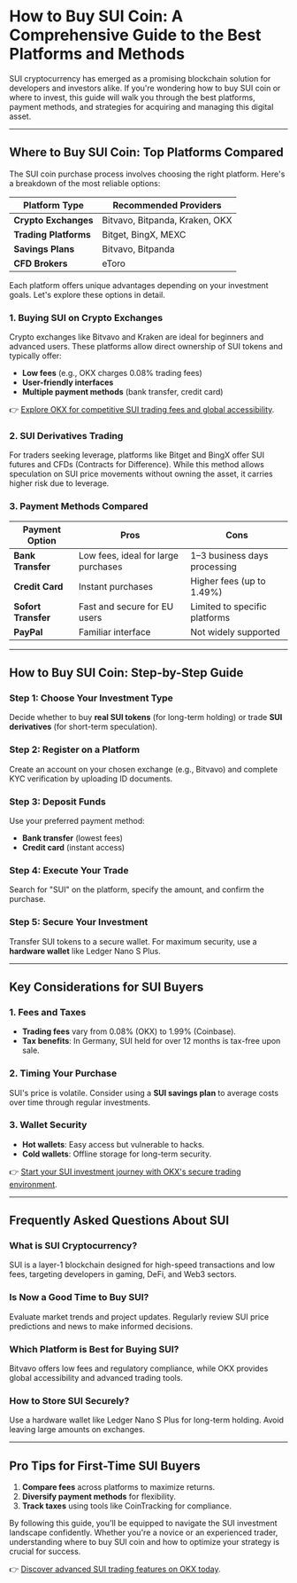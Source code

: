 # How to Buy SUI Coin: A Comprehensive Guide to the Best Platforms and Methods  

SUI cryptocurrency has emerged as a promising blockchain solution for developers and investors alike. If you're wondering how to buy SUI coin or where to invest, this guide will walk you through the best platforms, payment methods, and strategies for acquiring and managing this digital asset.  

---

## Where to Buy SUI Coin: Top Platforms Compared  

The SUI coin purchase process involves choosing the right platform. Here's a breakdown of the most reliable options:  

| **Platform Type**       | **Recommended Providers**              |  
|--------------------------|----------------------------------------|  
| **Crypto Exchanges**     | Bitvavo, Bitpanda, Kraken, OKX         |  
| **Trading Platforms**    | Bitget, BingX, MEXC                    |  
| **Savings Plans**        | Bitvavo, Bitpanda                      |  
| **CFD Brokers**          | eToro                                  |  

Each platform offers unique advantages depending on your investment goals. Let's explore these options in detail.  

### 1. Buying SUI on Crypto Exchanges  

Crypto exchanges like Bitvavo and Kraken are ideal for beginners and advanced users. These platforms allow direct ownership of SUI tokens and typically offer:  
- **Low fees** (e.g., OKX charges 0.08% trading fees)  
- **User-friendly interfaces**  
- **Multiple payment methods** (bank transfer, credit card)  

👉 [Explore OKX for competitive SUI trading fees and global accessibility](https://bit.ly/okx-bonus).  

### 2. SUI Derivatives Trading  

For traders seeking leverage, platforms like Bitget and BingX offer SUI futures and CFDs (Contracts for Difference). While this method allows speculation on SUI price movements without owning the asset, it carries higher risk due to leverage.  

### 3. Payment Methods Compared  

| **Payment Option**       | **Pros**                               | **Cons**                       |  
|--------------------------|----------------------------------------|--------------------------------|  
| **Bank Transfer**        | Low fees, ideal for large purchases    | 1–3 business days processing   |  
| **Credit Card**          | Instant purchases                      | Higher fees (up to 1.49%)      |  
| **Sofort Transfer**      | Fast and secure for EU users           | Limited to specific platforms  |  
| **PayPal**               | Familiar interface                     | Not widely supported           |  

---

## How to Buy SUI Coin: Step-by-Step Guide  

### Step 1: Choose Your Investment Type  

Decide whether to buy **real SUI tokens** (for long-term holding) or trade **SUI derivatives** (for short-term speculation).  

### Step 2: Register on a Platform  

Create an account on your chosen exchange (e.g., Bitvavo) and complete KYC verification by uploading ID documents.  

### Step 3: Deposit Funds  

Use your preferred payment method:  
- **Bank transfer** (lowest fees)  
- **Credit card** (instant access)  

### Step 4: Execute Your Trade  

Search for "SUI" on the platform, specify the amount, and confirm the purchase.  

### Step 5: Secure Your Investment  

Transfer SUI tokens to a secure wallet. For maximum security, use a **hardware wallet** like Ledger Nano S Plus.  

---

## Key Considerations for SUI Buyers  

### 1. Fees and Taxes  

- **Trading fees** vary from 0.08% (OKX) to 1.99% (Coinbase).  
- **Tax benefits**: In Germany, SUI held for over 12 months is tax-free upon sale.  

### 2. Timing Your Purchase  

SUI's price is volatile. Consider using a **SUI savings plan** to average costs over time through regular investments.  

### 3. Wallet Security  

- **Hot wallets**: Easy access but vulnerable to hacks.  
- **Cold wallets**: Offline storage for long-term security.  

👉 [Start your SUI investment journey with OKX's secure trading environment](https://bit.ly/okx-bonus).  

---

## Frequently Asked Questions About SUI  

### **What is SUI Cryptocurrency?**  
SUI is a layer-1 blockchain designed for high-speed transactions and low fees, targeting developers in gaming, DeFi, and Web3 sectors.  

### **Is Now a Good Time to Buy SUI?**  
Evaluate market trends and project updates. Regularly review SUI price predictions and news to make informed decisions.  

### **Which Platform is Best for Buying SUI?**  
Bitvavo offers low fees and regulatory compliance, while OKX provides global accessibility and advanced trading tools.  

### **How to Store SUI Securely?**  
Use a hardware wallet like Ledger Nano S Plus for long-term holding. Avoid leaving large amounts on exchanges.  

---

## Pro Tips for First-Time SUI Buyers  

1. **Compare fees** across platforms to maximize returns.  
2. **Diversify payment methods** for flexibility.  
3. **Track taxes** using tools like CoinTracking for compliance.  

By following this guide, you'll be equipped to navigate the SUI investment landscape confidently. Whether you're a novice or an experienced trader, understanding where to buy SUI coin and how to optimize your strategy is crucial for success.  

👉 [Discover advanced SUI trading features on OKX today](https://bit.ly/okx-bonus).